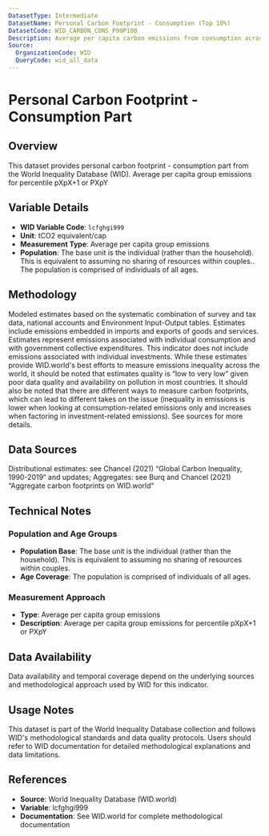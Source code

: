 ```yaml
---
DatasetType: Intermediate
DatasetName: Personal Carbon Footprint - Consumption (Top 10%)
DatasetCode: WID_CARBON_CONS_P90P100
Description: Average per capita carbon emissions from consumption across top 10% income percentiles. Represents emissions from individual consumption and government collective expenditures. Excludes investment-related emissions. Essential for analyzing high-income consumption patterns and carbon inequality.
Source:
  OrganizationCode: WID
  QueryCode: wid_all_data
---
```

# Personal Carbon Footprint - Consumption Part

## Overview

This dataset provides personal carbon footprint - consumption part from the World Inequality Database (WID). Average per capita group emissions for percentile pXpX+1 or PXpY

## Variable Details

- **WID Variable Code**: `lcfghgi999`
- **Unit**: tCO2 equivalent/cap
- **Measurement Type**: Average per capita group emissions
- **Population**: The base unit is the individual (rather than the household). This is equivalent to assuming no sharing of resources within couples.. The population is comprised of individuals of all ages.

## Methodology

Modeled estimates based on the systematic combination of survey and tax data, national accounts and Environment Input-Output tables. Estimates include emissions embedded in imports and exports of goods and services. Estimates represent emissions associated with individual consumption and with government collective expenditures. This indicator does not include emissions associated with individual investments. While these estimates provide WID.world's best efforts to measure emissions inequality across the world, it should be noted that estimates quality is “low to very low“ given poor data quality and availability on pollution in most countries. It should also be noted that there are different ways to measure carbon footprints, which can lead to different takes on the issue (inequality in emissions is lower when looking at consumption-related emissions only and increases when factoring in investment-related emissions). See sources for more details.

## Data Sources

Distributional estimates: see Chancel (2021) “Global Carbon Inequality, 1990-2019“ and updates; Aggregates: see Burq and Chancel (2021) “Aggregate carbon footprints on WID.world“

## Technical Notes

### Population and Age Groups
- **Population Base**: The base unit is the individual (rather than the household). This is equivalent to assuming no sharing of resources within couples.
- **Age Coverage**: The population is comprised of individuals of all ages.

### Measurement Approach
- **Type**: Average per capita group emissions
- **Description**: Average per capita group emissions for percentile pXpX+1 or PXpY

## Data Availability

Data availability and temporal coverage depend on the underlying sources and methodological approach used by WID for this indicator.

## Usage Notes

This dataset is part of the World Inequality Database collection and follows WID's methodological standards and data quality protocols. Users should refer to WID documentation for detailed methodological explanations and data limitations.

## References

- **Source**: World Inequality Database (WID.world)
- **Variable**: lcfghgi999
- **Documentation**: See WID.world for complete methodological documentation